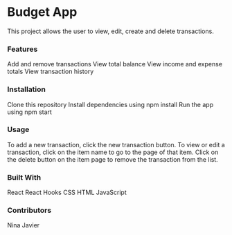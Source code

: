 # Budget App
This project allows the user to view, edit, create and delete transactions.

### Features
Add and remove transactions
View total balance
View income and expense totals
View transaction history
### Installation
Clone this repository
Install dependencies using npm install
Run the app using npm start

### Usage
To add a new transaction, click the new transaction button. To view or edit a transaction, click on the item name to go to the page of that item. Click on the delete button on the item page to remove the transaction from the list. 

### Built With
React
React Hooks
CSS
HTML
JavaScript

### Contributors
Nina Javier